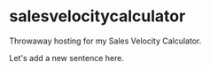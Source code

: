 # salesvelocitycalculator
Throwaway hosting for my Sales Velocity Calculator.

Let's add a new sentence here.
